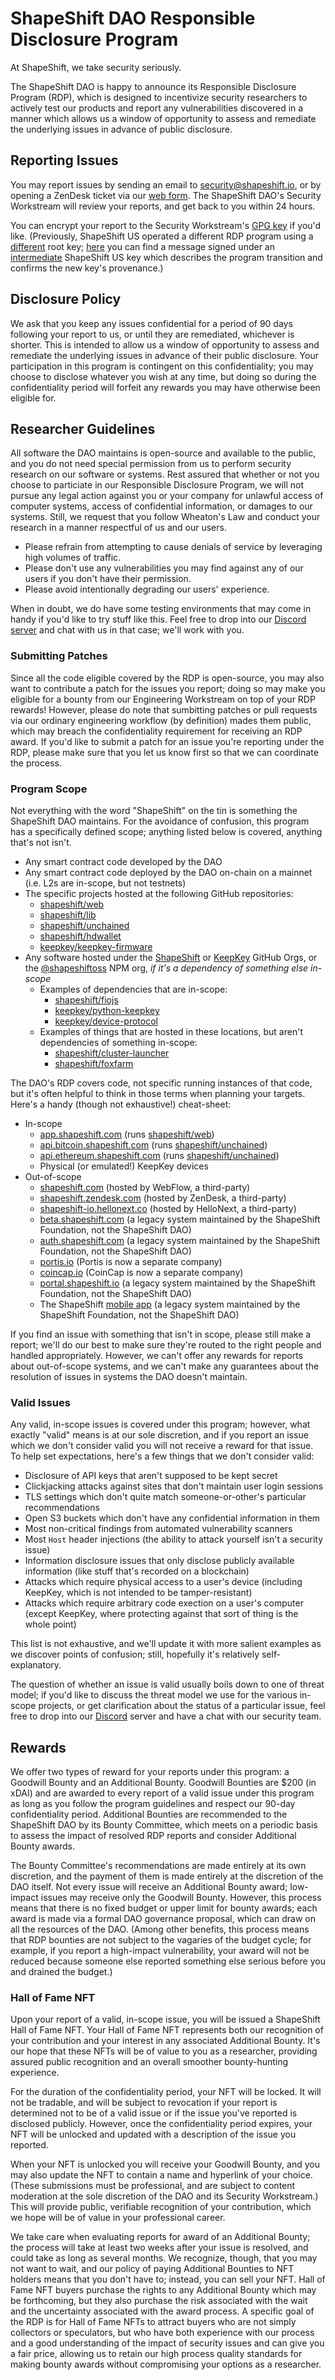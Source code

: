 
# ShapeShift DAO Responsible Disclosure Program

At ShapeShift, we take security seriously.

The ShapeShift DAO is happy to announce its Responsible Disclosure Program (RDP), which is designed to incentivize security researchers to actively test our products and report any vulnerabilities discovered in a manner which allows us a window of opportunity to assess and remediate the underlying issues in advance of public disclosure.

## Reporting Issues

You may report issues by sending an email to [security@shapeshift.io](mailto:security@shapeshift.io), or by opening a ZenDesk ticket via our [web form](https://shapeshift.zendesk.com/hc/en-us/requests/new?ticket_form_id=4419512276365). The ShapeShift DAO's Security Workstream will review your reports, and get back to you within 24 hours.

You can encrypt your report to the Security Workstream's [GPG key](https://ipfs.io/ipfs/bafybeicenclfzbrc3rnuknzzhiqyqzql2ax77s6oifj3hy2wolhfclv5jm/0CCAE62C4CE9AD1F.asc) if you'd like. (Previously, ShapeShift US operated a different RDP program using a [different](https://ipfs.io/ipfs/bafybeigmy2k65gxpl5u2wp56pdkr4xjkepgy2lw7ywxxsvfm6xdptl6mhu/04B97C31DF76FA40.asc) root key; [here](https://ipfs.io/ipfs/bafybeicvowvsgzb3qqxylre2diuusmao3bu5cinru7htv2htmoq5ims2a4) you can find a message signed under an [intermediate](https://ipfs.io/ipfs/bafybeieo5z3kgogurjaughcr7zssxxcrjsuzgp6kqt4hkvrnvssn24iepy/86ED7AD1A2204998.asc) ShapeShift US key which describes the program transition and confirms the new key's provenance.)


## Disclosure Policy

We ask that you keep any issues confidential for a period of 90 days following your report to us, or until they are remediated, whichever is shorter. This is intended to allow us a window of opportunity to assess and remediate the underlying issues in advance of their public disclosure. Your participation in this program is contingent on this confidentiality; you may choose to disclose whatever you wish at any time, but doing so during the confidentiality period will forfeit any rewards you may have otherwise been eligible for.

## Researcher Guidelines

All software the DAO maintains is open-source and available to the public, and you do not need special permission from us to perform security research on our software or systems. Rest assured that whether or not you choose to particiate in our Responsible Disclosure Program, we will not pursue any legal action against you or your company for unlawful access of computer systems, access of confidential information, or damages to our systems. Still, we request that you follow Wheaton's Law and conduct your research in a manner respectful of us and our users.

- Please refrain from attempting to cause denials of service by leveraging high volumes of traffic.
- Please don't use any vulnerabilities you may find against any of our users if you don't have their permission.
- Please avoid intentionally degrading our users' experience.

When in doubt, we do have some testing environments that may come in handy if you'd like to try stuff like this. Feel free to drop into our [Discord server](https://discord.gg/shapeshift) and chat with us in that case; we'll work with you.

### Submitting Patches

Since all the code eligible covered by the RDP is open-source, you may also want to contribute a patch for the issues you report; doing so may make you eligible for a bounty from our Engineering Workstream on top of your RDP rewards! However, please do note that sumbitting patches or pull requests via our ordinary engineering workflow (by definition) mades them public, which may breach the confidentiality requirement for receiving an RDP award. If you'd like to submit a patch for an issue you're reporting under the RDP, please make sure that you let us know first so that we can coordinate the process.

### Program Scope

Not everything with the word "ShapeShift" on the tin is something the ShapeShift DAO maintains. For the avoidance of confusion, this program has a specifically defined scope; anything listed below is covered, anything that's not isn't.

- Any smart contract code developed by the DAO
- Any smart contract code deployed by the DAO on-chain on a mainnet (i.e. L2s are in-scope, but not testnets)
- The specific projects hosted at the following GitHub repositories:
  -  [shapeshift/web](https://github.com/shapeshift/web)
  -  [shapeshift/lib](https://github.com/shapeshift/lib)
  -  [shapeshift/unchained](https://github.com/shapeshift/unchained)
  -  [shapeshift/hdwallet](https://github.com/shapeshift/hdwallet)
  -  [keepkey/keepkey-firmware](https://github.com/keepkey/keepkey-firmware)
- Any software hosted under the [ShapeShift](https://github.com/shapeshift/) or [KeepKey](https://github.com/keepkey/) GitHub Orgs, or the [@shapeshiftoss](https://www.npmjs.com/org/shapeshiftoss) NPM org, *if it's a dependency of something else in-scope*
  - Examples of dependencies that are in-scope:
    -  [shapeshift/fiojs](https://github.com/shapeshift/fiojs)
    -  [keepkey/python-keepkey](https://github.com/keepkey/python-keepkey)
    -  [keepkey/device-protocol](https://github.com/keepkey/device-protocol)
  - Examples of things that are hosted in these locations, but aren't dependencies of something in-scope:
    -  [shapeshift/cluster-launcher](https://github.com/shapeshift/cluster-launcher)
    -  [shapeshift/foxfarm](https://github.com/shapeshift/foxfarm)

The DAO's RDP covers code, not specific running instances of that code, but it's often helpful to think in those terms when planning your targets. Here's a handy (though not exhaustive!) cheat-sheet:

- In-scope
  -  [app.shapeshift.com](https://app.shapeshift.com) (runs [shapeshift/web](https://github.com/shapeshift/web))
  -  [api.bitcoin.shapeshift.com](https://api.bitcoin.shapeshift.com) (runs [shapeshift/unchained](https://github.com/shapeshift/unchained))
  -  [api.ethereum.shapeshift.com](https://api.ethereum.shapeshift.com) (runs [shapeshift/unchained](https://github.com/shapeshift/unchained))
  - Physical (or emulated!) KeepKey devices
- Out-of-scope
  -  [shapeshift.com](https://shapeshift.com) (hosted by WebFlow, a third-party)
  -  [shapeshift.zendesk.com](https://shapeshift.zendesk.com) (hosted by ZenDesk, a third-party)
  -  [shapeshift-io.hellonext.co](https://shapeshift-io.hellonext.co/) (hosted by HelloNext, a third-party)
  -  [beta.shapeshift.com](https://beta.shapeshift.com) (a legacy system maintained by the ShapeShift Foundation, not the ShapeShift DAO)
  -  [auth.shapeshift.com](https://auth.shapeshift.com) (a legacy system maintained by the ShapeShift Foundation, not the ShapeShift DAO)
  -  [portis.io](https://portis.io) (Portis is now a separate company)
  -  [coincap.io](https://coincap.io) (CoinCap is now a separate company)
  -  [portal.shapeshift.io](https://portal.shapeshift.io) (a legacy system maintained by the ShapeShift Foundation, not the ShapeShift DAO)
  -  The ShapeShift [mobile app](https://apps.apple.com/us/app/shapeshift-buy-trade-crypto/id996569075) (a legacy system maintained by the ShapeShift Foundation, not the ShapeShift DAO)

If you find an issue with something that isn't in scope, please still make a report; we'll do our best to make sure they're routed to the right people and handled appropriately. However, we can't offer any rewards for reports about out-of-scope systems, and we can't make any guarantees about the resolution of issues in systems the DAO doesn't maintain.

### Valid Issues

Any valid, in-scope issues is covered under this program; however, what exactly "valid" means is at our sole discretion, and if you report an issue which we don't consider valid you will not receive a reward for that issue. To help set expectations, here's a few things that we don't consider valid:

- Disclosure of API keys that aren't supposed to be kept secret
- Clickjacking attacks against sites that don't maintain user login sessions
- TLS settings which don't quite match someone-or-other's particular recommendations
- Open S3 buckets which don't have any confidential information in them
- Most non-critical findings from automated vulnerability scanners
- Most `Host` header injections (the ability to attack yourself isn't a security issue)
- Information disclosure issues that only disclose publicly available information (like stuff that's recorded on a blockchain)
- Attacks which require physical access to a user's device (including KeepKey, which is not intended to be tamper-resistant)
- Attacks which require arbitrary code exection on a user's computer (except KeepKey, where protecting against that sort of thing is the whole point)

This list is not exhaustive, and we'll update it with more salient examples as we discover points of confusion; still, hopefully it's relatively self-explanatory.

The question of whether an issue is valid usually boils down to one of threat model; if you'd like to discuss the threat model we use for the various in-scope projects, or get clarification about the status of a particular issue, feel free to drop into our [Discord](https://discord.gg/shapeshift) server and have a chat with our security team.

## Rewards

We offer two types of reward for your reports under this program: a Goodwill Bounty and an Additional Bounty. Goodwill Bounties are $200 (in xDAI) and are awarded to every report of a valid issue under this program as long as you follow the program guidelines and respect our 90-day confidentiality period. Additional Bounties are recommended to the ShapeShift DAO by its Bounty Committee, which meets on a periodic basis to assess the impact of resolved RDP reports and consider Additional Bounty awards.

The Bounty Committee's recommendations are made entirely at its own discretion, and the payment of them is made entirely at the discretion of the DAO itself. Not every issue will receive an Additional Bounty award; low-impact issues may receive only the Goodwill Bounty. However, this process means that there is no fixed budget or upper limit for bounty awards; each award is made via a formal DAO governance proposal, which can draw on all the resources of the DAO. (Among other benefits, this process means that RDP bounties are not subject to the vagaries of the budget cycle; for example, if you report a high-impact vulnerability, your award will not be reduced because someone else reported something else serious before you and drained the budget.)

### Hall of Fame NFT

Upon your report of a valid, in-scope issue, you will be issued a ShapeShift Hall of Fame NFT. Your Hall of Fame NFT represents both our recognition of your contribution and your interest in any associated Additional Bounty. It's our hope that these NFTs will be of value to you as a researcher, providing assured public recognition and an overall smoother bounty-hunting experience.

For the duration of the confidentiality period, your NFT will be locked. It will not be tradable, and will be subject to revocation if your report is determined not to be of a valid issue or if the issue you've reported is disclosed publicly. However, once the confidentiality period expires, your NFT will be unlocked and updated with a description of the issue you reported.

When your NFT is unlocked you will receive your Goodwill Bounty, and you may also update the NFT to contain a name and hyperlink of your choice. (These submissions must be professional, and are subject to content moderation at the sole discretion of the DAO and its Security Workstream.) This will provide public, verifiable recognition of your contribution, which we hope will be of value in your professional career.

We take care when evaluating reports for award of an Additional Bounty; the process will take at least two weeks after your issue is resolved, and could take as long as several months. We recognize, though, that you may not want to wait, and our policy of paying Additional Bounties to NFT holders means that you don't have to; instead, you can sell your NFT. Hall of Fame NFT buyers purchase the rights to any Additional Bounty which may be forthcoming, but they also purchase the risk associated with the wait and the uncertainty associated with the award process. A specific goal of the RDP is for Hall of Fame NFTs to attract buyers who are not simply collectors or speculators, but who have both experience with our process and a good understanding of the impact of security issues and can give you a fair price, allowing us to retain our high process quality standards for making bounty awards without compromising your options as a researcher.

